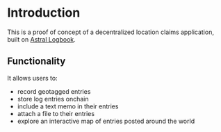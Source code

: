 # Introduction

This is a proof of concept of a decentralized location claims application, built on [Astral Logbook](https://github.com/DecentralizedGeo/astral-logbook).

## Functionality

It allows users to:
- record geotagged entries
- store log entries onchain
- include a text memo in their entries
- attach a file to their entries
- explore an interactive map of entries posted around the world